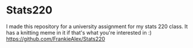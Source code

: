 # Stats220
I made this repository for a university assignment for my stats 220 class. It has a knitting meme in it if that's what you're interested in :) 
https://github.com/FrankieAlex/Stats220 
